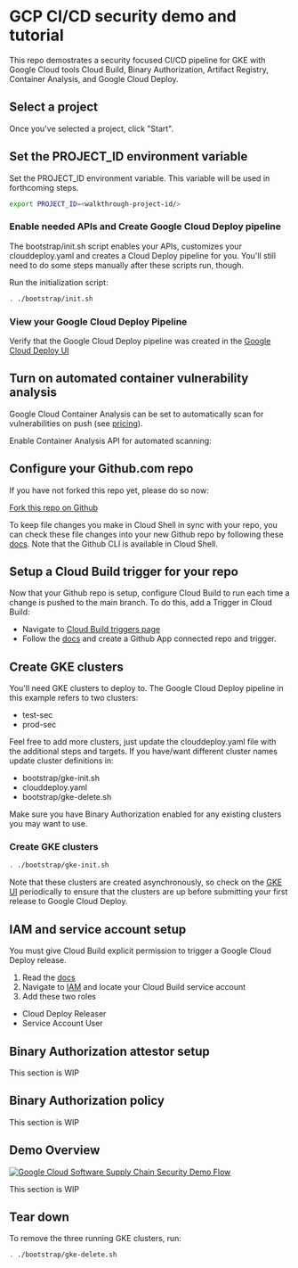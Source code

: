 <walkthrough-metadata>
  <meta name="title" content="GCP CI/CD security demo and tutorial" />
  <meta name="description" content="Demostrates a security focused CI/CD pipeline for GKE with Google Cloud tools Cloud Build, Binary Authorization, Artifact Registry, Container Analysis, and Google Cloud Deploy." />
  <meta name="component_id" content="103" />
</walkthrough-metadata>

<walkthrough-disable-features toc></walkthrough-disable-features>

# GCP CI/CD security demo and tutorial
This repo demostrates a security focused CI/CD pipeline for GKE with Google Cloud tools Cloud Build, Binary Authorization, Artifact Registry, Container Analysis, and Google Cloud Deploy.

## Select a project

<walkthrough-project-setup billing="true"></walkthrough-project-setup>

Once you've selected a project, click "Start".

## Set the PROJECT_ID environment variable

Set the PROJECT_ID environment variable. This variable will be used in forthcoming steps.
```bash
export PROJECT_ID=<walkthrough-project-id/>
```

### Enable needed APIs and Create Google Cloud Deploy pipeline
The 
<walkthrough-editor-open-file filePath="bootstrap/init.sh">bootstrap/init.sh</walkthrough-editor-open-file>
script enables your APIs, customizes your 
<walkthrough-editor-open-file filePath="clouddeploy.yaml">
clouddeploy.yaml
</walkthrough-editor-open-file> 
and creates a Cloud Deploy pipeline for you. You'll still need to do some steps manually after these scripts run, though.

Run the initialization script:
```bash
. ./bootstrap/init.sh
```

### View your Google Cloud Deploy Pipeline

Verify that the Google Cloud Deploy pipeline was created in the 
[Google Cloud Deploy UI](https://console.cloud.google.com/deploy/delivery-pipelines)

## Turn on automated container vulnerability analysis
Google Cloud Container Analysis can be set to automatically scan for vulnerabilities on push (see [pricing](https://cloud.google.com/container-analysis/pricing)). 

Enable Container Analysis API for automated scanning:

<walkthrough-enable-apis apis="containerscanning.googleapis.com"></walkthrough-enable-apis>

## Configure your Github.com repo

If you have not forked this repo yet, please do so now:

[Fork this repo on Github](https://github.com/vszal/gcp-secure-cicd/fork)

To keep file changes you make in Cloud Shell in sync with your repo, you can check these file changes into your new Github repo by following these [docs](https://docs.github.com/en/get-started/importing-your-projects-to-github/importing-source-code-to-github/adding-locally-hosted-code-to-github). Note that the Github CLI is available in Cloud Shell.


## Setup a Cloud Build trigger for your repo
Now that your Github repo is setup, configure Cloud Build to run each time a change is pushed to the main branch. To do this, add a Trigger in Cloud Build:
  * Navigate to [Cloud Build triggers page](https://console.cloud.google.com/cloud-build/triggers)
  * Follow the [docs](https://cloud.google.com/build/docs/automating-builds/build-repos-from-github) and create a Github App connected repo and trigger.

## Create GKE clusters
You'll need GKE clusters to deploy to. The Google Cloud Deploy pipeline in this example refers to two clusters:
* test-sec
* prod-sec

Feel free to add more clusters, just update the clouddeploy.yaml file with the additional steps and targets. If you have/want different cluster names update cluster definitions in:
* <walkthrough-editor-open-file filePath="bootstrap/gke-init.sh">bootstrap/gke-init.sh</walkthrough-editor-open-file>
* <walkthrough-editor-open-file filePath="clouddeploy.yaml">clouddeploy.yaml</walkthrough-editor-open-file>
* <walkthrough-editor-open-file filePath="bootstrap/gke-delete.sh">bootstrap/gke-delete.sh</walkthrough-editor-open-file>

Make sure you have Binary Authorization enabled for any existing clusters you may want to use.

### Create GKE clusters

```bash
. ./bootstrap/gke-init.sh
```

Note that these clusters are created asynchronously, so check on the [GKE UI]("https://console.cloud.google.com/kubernetes/list/overview") periodically to ensure that the clusters are up before submitting your first release to Google Cloud Deploy.

## IAM and service account setup
You must give Cloud Build explicit permission to trigger a Google Cloud Deploy release.
1. Read the [docs](https://cloud.google.com/deploy/docs/integrating)
2. Navigate to [IAM](https://console.cloud.google.com/iam-admin/iam) and locate your Cloud Build service account
3. Add these two roles
  * Cloud Deploy Releaser
  * Service Account User

## Binary Authorization attestor setup

This section is WIP

## Binary Authorization policy

This section is WIP

## Demo Overview

[![Google Cloud Software Supply Chain Security Demo Flow](https://user-images.githubusercontent.com/76225123/170594159-cae11896-5ac1-473c-8d71-924a8d059155.png)](https://user-images.githubusercontent.com/76225123/170594159-cae11896-5ac1-473c-8d71-924a8d059155.png)

This section is WIP

## Tear down

To remove the three running GKE clusters, run:
```bash
. ./bootstrap/gke-delete.sh
```